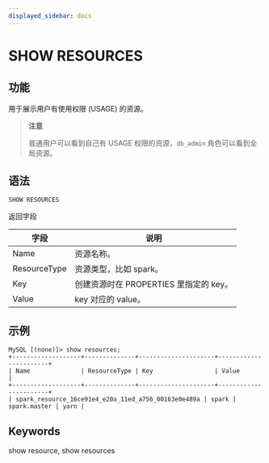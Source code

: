 ```yaml
---
displayed_sidebar: docs
---
```


# SHOW RESOURCES

## 功能

用于展示用户有使用权限 (USAGE) 的资源。

> **注意**
>
> 普通用户可以看到自己有 USAGE 权限的资源，`db_admin` 角色可以看到全局资源。

## 语法

```sql
SHOW RESOURCES
```

返回字段

| 字段     | 说明                                              |
| -------- | ----------------------------------|
| Name    | 资源名称。                                          |
| ResourceType    | 资源类型，比如 spark。                       |
| Key     |  创建资源时在 PROPERTIES 里指定的 key。               |
| Value   |    key 对应的 value。                               |

## 示例

```plain
MySQL [(none)]> show resources;
+-------------------+--------------+---------------------+-----------------------+
| Name              | ResourceType | Key                 | Value                 |
+-------------------+--------------+---------------------+-----------------------+
| spark_resource_16ce91e4_e20a_11ed_a756_00163e0e489a | spark | spark.master | yarn |
```

## Keywords

show resource, show resources
